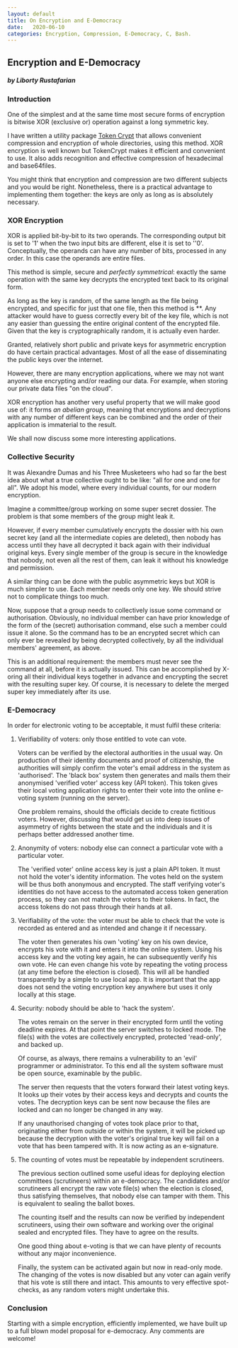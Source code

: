 ```yaml
---
layout: default
title: On Encryption and E-Democracy
date:   2020-06-10
categories: Encryption, Compression, E-Democracy, C, Bash.
---
```

## Encryption and E-Democracy

##### by Liborty Rustafarian

### Introduction

One of the simplest and at the same time most secure forms of encryption is bitwise XOR (exclusive or) operation against a long symmetric key. 

I have written a utility package [Token Crypt](https://github.com/liborty/TokenCrypt) 
that allows convenient compression and encryption of whole directories, using this method. XOR encryption is well known but TokenCrypt makes it efficient and convenient to use. It also adds recognition and effective compression of hexadecimal and base64files.

You might think that encryption and compression are two different subjects  and you would be right. Nonetheless, there is a practical advantage to implementing them together: the keys are only as long as is absolutely necessary.
  
### XOR Encryption

XOR is applied bit-by-bit to its two operands. The corresponding output bit is set to '1' when the two input bits are different, else it is set to ''0'. Conceptually, the operands can have  any number of bits, processed in any order. In this case the operands are entire files.

This method is simple, secure and *perfectly symmetrical*: exactly the same operation with the same key decrypts the encrypted text back to its original form.

As long as the key is random, of the same length as the file being encrypted, and specific for just that one file, then this method is **. Any attacker would have to guess correctly every bit of the key file, which is not any easier than guessing the entire original content of the encrypted file. Given that the key is cryptographically random, it is actually even harder.

Granted, relatively short public and private keys for asymmetric  encryption do have certain practical advantages. Most of all the ease of disseminating the public keys over the internet.

However, there are many encryption applications, where we may not want anyone else encrypting and/or reading our data.
For example, when storing our private data files "on the cloud". 

XOR encryption has another very useful property that we will make good use of: it forms *an abelian group*, meaning that encryptions and decryptions with any number of different keys can be combined and the order of their application is immaterial to the result.

We shall now discuss some more interesting applications.

### Collective Security

It was Alexandre Dumas and his Three Musketeers who had so far the best idea about what a true collective ought to be like: "all for one and one for all". We adopt his model, where every individual counts, for our modern encryption.

Imagine a committee/group working on some super secret dossier. The problem is that  some members of the group might  leak it. 

However, if every member cumulatively encrypts the dossier  with his own secret key (and all the intermediate copies are deleted), then nobody has access until they have all decrypted it back again with their individual original keys. Every single member of the group is secure in the knowledge that nobody, not even all the rest of them, can leak it without his knowledge and permission. 

A similar thing can be done with the public asymmetric keys but XOR is much simpler to use. Each member needs only one key. We should strive not to complicate things too much.
  
Now, suppose that a group needs to collectively issue some command or authorisation. Obviously, no individual member can have prior knowledge of the form of the (secret) authorisation command, else such a member could issue it alone.  So the command has to be an encrypted secret which can only ever be revealed by being decrypted collectively, by all the individual members' agreement, as above.  
  
This is an additional requirement: the members must  never see the command at all, before it is actually issued. This can be accomplished by X-oring all their individual keys together in advance and encrypting the secret with the resulting super key. Of course, it is necessary to delete the merged super key immediately after its use.

### E-Democracy

In order for electronic voting to be acceptable, it must fulfil  these criteria: 

1. Verifiability of voters: only those entitled to vote can vote. 

	Voters can be verified by the electoral authorities in the usual way. On production of their identity documents and proof of citizenship, the authorities will simply confirm the voter's email address in the system as 'authorised'. The 'black box' system then generates and mails them their anonymised  'verified voter' access key (API token). This token gives their local voting application  rights to enter their vote into the online e-voting system (running on the server). 
	
	One problem remains, should the officials decide to create fictitious voters. However, discussing that would get us into deep issues of asymmetry of rights between the state and the individuals and it is perhaps better addressed another time.
	
1. Anonymity of voters: nobody else can connect a particular vote with a particular voter.

	The 'verified voter' online access key is just a plain API token. It must not hold the voter's identity information. The votes held on the system will be thus both anonymous and  encrypted. The staff verifying voter's identities do not have access to the automated access token generation process, so they can not match the voters to their tokens. In fact, the access tokens do not pass through their hands at all.

1. Verifiability of the vote: the voter must be able to check that the vote is recorded as entered and as intended and change it if necessary.

	The voter then generates his own 'voting' key on his own device, encrypts his vote with it and enters it into the online system. Using his access key and the voting key again, he can subsequently verify his own vote. He can even change his vote by repeating the voting process (at any time before the election is closed).  This will all be handled transparently by a simple to use local app. It is important that the app does not send the voting encryption key anywhere but uses it only locally at this stage.
	
1. Security: nobody should be able to 'hack the system'. 

	The votes remain on the server in their encrypted form until the voting deadline expires. At that point the server switches to locked mode. The file(s) with the votes are collectively encrypted, protected 'read-only', and backed up. 
	
	Of course, as always, there remains a vulnerability to an 'evil' programmer or administrator.  To this end all the system software must be open source, examinable by the public.
	
	The server then requests that the voters forward their latest voting keys. It looks up their votes by their access keys and decrypts and counts the votes.  The decryption keys can be sent now because the files are locked and can no longer be changed in any way. 
	
	If any unauthorised changing of votes took place prior to that, originating either from outside or within the system, it will be picked up because the decryption with the voter's original true key will fail on a vote that has been tampered with. It is now acting as an e-signature.
	
1. The counting of votes must be repeatable by independent scrutineers.

	The previous section outlined some useful ideas  for deploying election committees (scrutineers) within an e-democracy. The candidates and/or scrutineers all encrypt the raw vote file(s) when the election is closed, thus satisfying themselves, that nobody else can tamper with them. This is equivalent to sealing the ballot boxes.
	  
	  The counting itself and the results can now be verified by independent scrutineers, using their own software and working over the original sealed and encrypted files.  They have to agree on the results.
	  
	  One good thing about e-voting is that we can have plenty of recounts without any major inconvenience.
	  
	  Finally, the system can be activated again but now in read-only mode. The changing of the votes is now disabled but any voter can again verify that his vote is still there and intact. This amounts to very effective spot-checks, as any random voters might undertake this.
	
### Conclusion

Starting with a simple encryption, efficiently implemented, we have built up to a full blown model proposal for e-democracy. Any comments are welcome!








